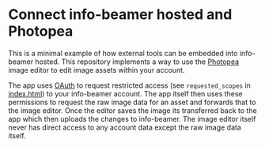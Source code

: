 # Connect info-beamer hosted and Photopea

This is a minimal example of how external tools can be embedded
into info-beamer hosted. This repository implements a way to use
the [Photopea](https://www.photopea.com/) image editor to edit
image assets within your account.

The app uses [OAuth](https://en.wikipedia.org/wiki/OAuth) to request
restricted access (see `requested_scopes` in [index.html](index.html)) to
your info-beamer account. The app itself then uses these permissions
to request the raw image data for an asset and forwards that to the
image editor. Once the editor saves the image its transferred back
to the app which then uploads the changes to info-beamer. The image
editor itself never has direct access to any account data except the
raw image data itself.
